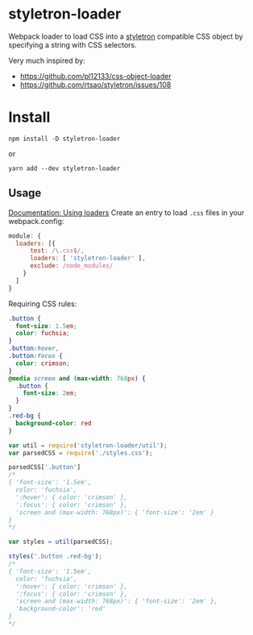 # styletron-loader
Webpack loader to load CSS into a [styletron](https://github.com/rtsao/styletron/) compatible CSS object by specifying a string with CSS selectors.

Very much inspired by:
- https://github.com/pl12133/css-object-loader
- https://github.com/rtsao/styletron/issues/108

# Install
`npm install -D styletron-loader`

or

`yarn add --dev styletron-loader`

## Usage
[Documentation: Using loaders](https://webpack.js.org/concepts/loaders/)
Create an entry to load `.css` files in your webpack.config:

```js
module: {
  loaders: [{
      test: /\.css$/,
      loaders: [ 'styletron-loader' ],
      exclude: /node_modules/
    }
  ]
}
```

Requiring CSS rules:

```css
.button {
  font-size: 1.5em;
  color: fuchsia;
}
.button:hover,
.button:focus {
  color: crimson;
}
@media screen and (max-width: 768px) {
  .button {
    font-size: 2em;
  }
}
.red-bg {
  background-color: red
}
```

```js
var util = require('styletron-loader/util');
var parsedCSS = require('./styles.css');

parsedCSS['.button']
/*
{ 'font-size': '1.5em',
  color: 'fuchsia',
  ':hover': { color: 'crimson' },
  ':focus': { color: 'crimson' },
  'screen and (max-width: 768px)': { 'font-size': '2em' }
}
*/

var styles = util(parsedCSS);

styles('.button .red-bg');
/*
{ 'font-size': '1.5em',
  color: 'fuchsia',
  ':hover': { color: 'crimson' },
  ':focus': { color: 'crimson' },
  'screen and (max-width: 768px)': { 'font-size': '2em' },
  'background-color': 'red'
}
*/
```